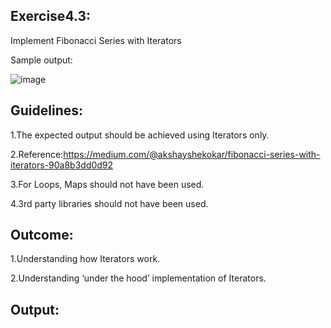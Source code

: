 <h2>Exercise4.3: </h2>

Implement Fibonacci Series with Iterators

Sample output:

![image](https://user-images.githubusercontent.com/46132450/218265346-ac2ea75c-e093-4699-a767-c2ecd81ef556.png)

<h2>Guidelines: </h2>

1.The expected output should be achieved using Iterators only.

2.Reference:https://medium.com/@akshayshekokar/fibonacci-series-with-iterators-90a8b3dd0d92 

3.For Loops, Maps should not have been used.

4.3rd party libraries should not have been used.

<h2>Outcome: </h2>

1.Understanding how Iterators work.

2.Understanding ‘under the hood’ implementation of Iterators.

<h2>Output: </h2>
